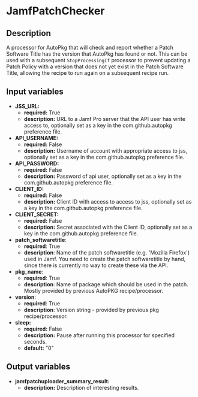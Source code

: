 # JamfPatchChecker

## Description

A processor for AutoPkg that will check and report whether a Patch Software Title has the version that AutoPkg has found or not. This can be used with a subsequent `StopProcessingIf` processor to prevent updating a Patch Policy with a version that does not yet exist in the Patch Software Title, allowing the recipe to run again on a subsequent recipe run.

## Input variables

- **JSS_URL:**
  - **required:** True
  - **description:** URL to a Jamf Pro server that the API user has write access to, optionally set as a key in the com.github.autopkg preference file.
- **API_USERNAME:**
  - **required:** False
  - **description:** Username of account with appropriate access to jss, optionally set as a key in the com.github.autopkg preference file.
- **API_PASSWORD:**
  - **required:** False
  - **description:** Password of api user, optionally set as a key in the com.github.autopkg preference file.
- **CLIENT_ID:**
  - **required:** False
  - **description:** Client ID with access to access to jss, optionally set as a key in the com.github.autopkg preference file.
- **CLIENT_SECRET:**
  - **required:** False
  - **description:** Secret associated with the Client ID, optionally set as a key in the com.github.autopkg preference file.
- **patch_softwaretitle**:
  - **required**: True
  - **description**: Name of the patch softwaretitle (e.g. 'Mozilla Firefox') used in Jamf. You need to create the patch softwaretitle by hand, since there is currently no way to create these via the API.
- **pkg_name**:
  - **required**: True
  - **description**: Name of package which should be used in the patch. Mostly provided by previous AutoPKG recipe/processor.
- **version**:
  - **required**: True
  - **description**: Version string - provided by previous pkg recipe/processor.
- **sleep:**
  - **required:** False
  - **description:** Pause after running this processor for specified seconds.
  - **default:** "0"

## Output variables

- **jamfpatchuploader_summary_result:**
  - **description:** Description of interesting results.
